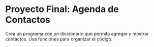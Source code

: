 # Proyecto Final: Agenda de Contactos

Crea un programa con un diccionario que permita agregar y mostrar contactos. Usa funciones para organizar el código.